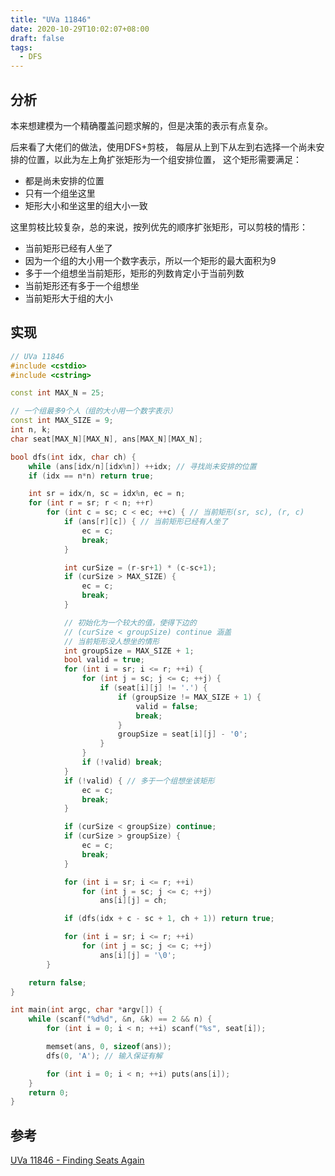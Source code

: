 ```yaml
---
title: "UVa 11846"
date: 2020-10-29T10:02:07+08:00
draft: false
tags:
  - DFS
---
```


## 分析

本来想建模为一个精确覆盖问题求解的，但是决策的表示有点复杂。

后来看了大佬们的做法，使用DFS+剪枝，
每层从上到下从左到右选择一个尚未安排的位置，以此为左上角扩张矩形为一个组安排位置，
这个矩形需要满足：
- 都是尚未安排的位置
- 只有一个组坐这里
- 矩形大小和坐这里的组大小一致

这里剪枝比较复杂，总的来说，按列优先的顺序扩张矩形，可以剪枝的情形：
- 当前矩形已经有人坐了
- 因为一个组的大小用一个数字表示，所以一个矩形的最大面积为9
- 多于一个组想坐当前矩形，矩形的列数肯定小于当前列数
- 当前矩形还有多于一个组想坐
- 当前矩形大于组的大小


## 实现

```cpp
// UVa 11846
#include <cstdio>
#include <cstring>

const int MAX_N = 25;

// 一个组最多9个人（组的大小用一个数字表示）
const int MAX_SIZE = 9;
int n, k;
char seat[MAX_N][MAX_N], ans[MAX_N][MAX_N];

bool dfs(int idx, char ch) {
    while (ans[idx/n][idx%n]) ++idx; // 寻找尚未安排的位置
    if (idx == n*n) return true;

    int sr = idx/n, sc = idx%n, ec = n;
    for (int r = sr; r < n; ++r)
        for (int c = sc; c < ec; ++c) { // 当前矩形(sr, sc), (r, c)
            if (ans[r][c]) { // 当前矩形已经有人坐了
                ec = c;
                break;
            }

            int curSize = (r-sr+1) * (c-sc+1);
            if (curSize > MAX_SIZE) {
                ec = c;
                break;
            }

            // 初始化为一个较大的值，使得下边的
            // (curSize < groupSize) continue 涵盖
            // 当前矩形没人想坐的情形
            int groupSize = MAX_SIZE + 1;
            bool valid = true;
            for (int i = sr; i <= r; ++i) {
                for (int j = sc; j <= c; ++j) {
                    if (seat[i][j] != '.') {
                        if (groupSize != MAX_SIZE + 1) {
                            valid = false;
                            break;
                        }
                        groupSize = seat[i][j] - '0';
                    }
                }
                if (!valid) break;
            }
            if (!valid) { // 多于一个组想坐该矩形
                ec = c;
                break;
            }

            if (curSize < groupSize) continue;
            if (curSize > groupSize) {
                ec = c;
                break;
            }

            for (int i = sr; i <= r; ++i)
                for (int j = sc; j <= c; ++j)
                    ans[i][j] = ch;

            if (dfs(idx + c - sc + 1, ch + 1)) return true;

            for (int i = sr; i <= r; ++i)
                for (int j = sc; j <= c; ++j)
                    ans[i][j] = '\0';
        }

    return false;
}

int main(int argc, char *argv[]) {
    while (scanf("%d%d", &n, &k) == 2 && n) {
        for (int i = 0; i < n; ++i) scanf("%s", seat[i]);

        memset(ans, 0, sizeof(ans));
        dfs(0, 'A'); // 输入保证有解

        for (int i = 0; i < n; ++i) puts(ans[i]);
    }
    return 0;
}
```

## 参考

[UVa 11846 - Finding Seats Again](https://www.cnblogs.com/hkxy125/p/7982691.html)
